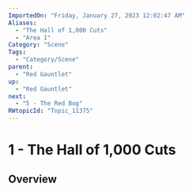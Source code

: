 ```yaml
---
ImportedOn: "Friday, January 27, 2023 12:02:47 AM"
Aliases:
  - "The Hall of 1,000 Cuts"
  - "Area 1"
Category: "Scene"
Tags:
  - "Category/Scene"
parent:
  - "Red Gauntlet"
up:
  - "Red Gauntlet"
next:
  - "5 - The Red Bog"
RWtopicId: "Topic_11375"
---
```

# 1 - The Hall of 1,000 Cuts
## Overview
